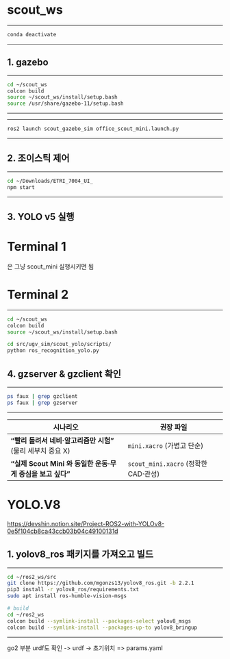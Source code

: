 # scout_ws

---
```bash
conda deactivate
```
---

## 1. gazebo
---
```bash
cd ~/scout_ws
colcon build
source ~/scout_ws/install/setup.bash
source /usr/share/gazebo-11/setup.bash
```
---
---
```bash
ros2 launch scout_gazebo_sim office_scout_mini.launch.py
```
---

## 2. 조이스틱 제어
---
```bash
cd ~/Downloads/ETRI_7004_UI_
npm start
```
---

## 3. YOLO v5 실행

# Terminal 1
은 그냥 scout_mini 실행시키면 됨

# Terminal 2
---
```bash
cd ~/scout_ws
colcon build
source ~/scout_ws/install/setup.bash
```

```bash
cd src/ugv_sim/scout_yolo/scripts/
python ros_recognition_yolo.py
```

## 4. gzserver & gzclient 확인
---
```bash
ps faux | grep gzclient
ps faux | grep gzserver
```
---

| 시나리오                                      | 권장 파일                           |
| ----------------------------------------- | ------------------------------- |
| **“빨리 돌려서 네비·알고리즘만 시험”** (물리 세부치 중요 X)    | `mini.xacro` (가볍고 단순)           |
| **“실제 Scout Mini 와 동일한 운동·무게 중심을 보고 싶다”** | `scout_mini.xacro` (정확한 CAD·관성) |


# YOLO.V8
https://devshin.notion.site/Project-ROS2-with-YOLOv8-0e5f104cb8ca43ccb03b04c49100131d

## 1. yolov8_ros 패키지를 가져오고 빌드
---
```bash
cd ~/ros2_ws/src
git clone https://github.com/mgonzs13/yolov8_ros.git -b 2.2.1
pip3 install -r yolov8_ros/requirements.txt
sudo apt install ros-humble-vision-msgs

# build
cd ~/ros2_ws
colcon build --symlink-install --packages-select yolov8_msgs
colcon build --symlink-install --packages-up-to yolov8_bringup
```
---

go2 부분 urdf도 확인
-> urdf
-> 초기위치 => params.yaml